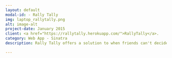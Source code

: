 ```yaml
---
layout: default
modal-id: - Rally Tally
img: laptop_rallytally.png
alt: image-alt
project-date: January 2015
client: <a href="https://rallytally.herokuapp.com/">RallyTally</a>.
category: Web App - Sinatra
description: Rally Tally offers a solution to when friends can't decide on a place to eat out. Via <a href="https://www.twilio.com/">Twilio</a>, event guests can text to vote on venue options.

---
```

